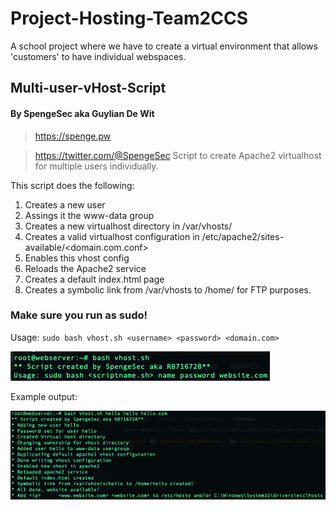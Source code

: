 # Project-Hosting-Team2CCS
A school project where we have to create a virtual environment that allows 'customers' to have individual webspaces.

## Multi-user-vHost-Script
#### By SpengeSec aka Guylian De Wit
> https://spenge.pw

> https://twitter.com/@SpengeSec
Script to create Apache2 virtualhost for multiple users individually.

This script does the following:
1) Creates a new user
2) Assings it the www-data group
3) Creates a new virtualhost directory in /var/vhosts/
4) Creates a valid virtualhost configuration in /etc/apache2/sites-available/<domain.com.conf>
5) Enables this vhost config
6) Reloads the Apache2 service
7) Creates a default index.html page
8) Creates a symbolic link from /var/vhosts to /home/<username> for FTP purposes.

### Make sure you run as sudo! 

Usage: `sudo bash vhost.sh <username> <password> <domain.com>`
  
![Usage](vhost_script/images/usage.png)

Example output:

![Output](vhost_script/images/output.png)
